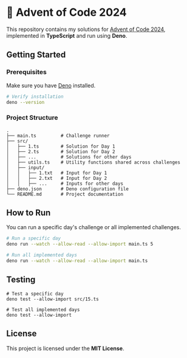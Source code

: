 # 🎄 Advent of Code 2024

This repository contains my solutions for [Advent of Code 2024](https://adventofcode.com/2024), implemented in **TypeScript** and run using **Deno**.

## Getting Started

### Prerequisites

Make sure you have [Deno](https://deno.land/) installed.

```sh
# Verify installation
deno --version
```

### Project Structure

```
.
├── main.ts         # Challenge runner
├── src/
│   ├── 1.ts        # Solution for Day 1
│   ├── 2.ts        # Solution for Day 2
│   ├── ...         # Solutions for other days
│   ├── utils.ts    # Utility functions shared across challenges
│   ├── input/
│   │   ├── 1.txt   # Input for Day 1
│   │   ├── 2.txt   # Input for Day 2
│   │   ├── ...     # Inputs for other days
├── deno.json       # Deno configuration file
└── README.md       # Project documentation
```

## How to Run

You can run a specific day's challenge or all implemented challenges.

```sh
# Run a specific day
deno run --watch --allow-read --allow-import main.ts 5

# Run all implemented days
deno run --watch --allow-read --allow-import main.ts
```

## Testing

```
# Test a specific day
deno test --allow-import src/15.ts

# Test all implemented days
deno test --allow-import
```

## License
This project is licensed under the **MIT License**.
